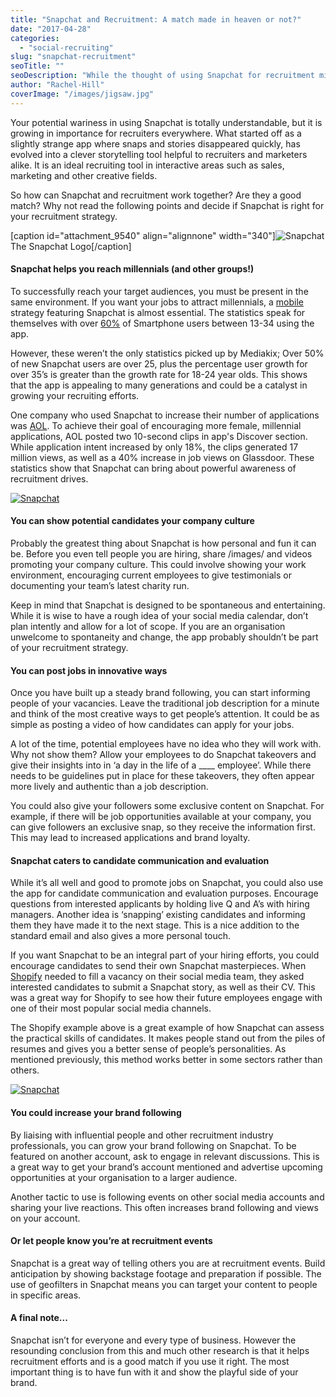 ```yaml
---
title: "Snapchat and Recruitment: A match made in heaven or not?"
date: "2017-04-28"
categories:
  - "social-recruiting"
slug: "snapchat-recruitment"
seoTitle: ""
seoDescription: "While the thought of using Snapchat for recruitment might fill you with dread, this social media channel could be key in securing your future hires."
author: "Rachel-Hill"
coverImage: "/images/jigsaw.jpg"
---
```


Your potential wariness in using Snapchat is totally understandable, but it is growing in importance for recruiters everywhere. What started off as a slightly strange app where snaps and stories disappeared quickly, has evolved into a clever storytelling tool helpful to recruiters and marketers alike. It is an ideal recruiting tool in interactive areas such as sales, marketing and other creative fields.

So how can Snapchat and recruitment work together? Are they a good match? Why not read the following points and decide if Snapchat is right for your recruitment strategy.

\[caption id="attachment_9540" align="alignnone" width="340"\]![Snapchat](/images/Snapchat_Logo-e1470654503986.png) The Snapchat Logo\[/caption\]

#### **Snapchat helps you reach millennials (and other groups!)**

To successfully reach your target audiences, you must be present in the same environment. If you want your jobs to attract millennials, a [mobile](https://hirehive.io/blog/the-what-why-and-how-of-mobile-recruiting/) strategy featuring Snapchat is almost essential. The statistics speak for themselves with over [60%](http://mediakix.com/2016/06/snapchat-demographics-infographic-statistics/#gs.gNrqUd8) of Smartphone users between 13-34 using the app.

However, these weren’t the only statistics picked up by Mediakix; Over 50% of new Snapchat users are over 25, plus the percentage user growth for over 35’s is greater than the growth rate for 18-24 year olds. This shows that the app is appealing to many generations and could be a catalyst in growing your recruiting efforts.

One company who used Snapchat to increase their number of applications was [AOL](http://www.adweek.com/digital/how-aol-used-snapchat-recruitment-tool-millennial-women-171803/). To achieve their goal of encouraging more female, millennial applications, AOL posted two 10-second clips in app's Discover section. While application intent increased by only 18%, the clips generated 17 million views, as well as a 40% increase in job views on Glassdoor. These statistics show that Snapchat can bring about powerful awareness of recruitment drives.

[![Snapchat](/images/aol.jpg)](http://www.aol.ie/)

#### **You can show potential candidates your company culture**

Probably the greatest thing about Snapchat is how personal and fun it can be. Before you even tell people you are hiring, share /images/ and videos promoting your company culture. This could involve showing your work environment, encouraging current employees to give testimonials or documenting your team’s latest charity run.

Keep in mind that Snapchat is designed to be spontaneous and entertaining. While it is wise to have a rough idea of your social media calendar, don’t plan intently and allow for a lot of scope. If you are an organisation unwelcome to spontaneity and change, the app probably shouldn’t be part of your recruitment strategy.

#### **You can post jobs in innovative ways**

Once you have built up a steady brand following, you can start informing people of your vacancies. Leave the traditional job description for a minute and think of the most creative ways to get people’s attention. It could be as simple as posting a video of how candidates can apply for your jobs.

A lot of the time, potential employees have no idea who they will work with. Why not show them? Allow your employees to do Snapchat takeovers and give their insights into in ‘a day in the life of a \_\_\_\_ employee’. While there needs to be guidelines put in place for these takeovers, they often appear more lively and authentic than a job description.

You could also give your followers some exclusive content on Snapchat. For example, if there will be job opportunities available at your company, you can give followers an exclusive snap, so they receive the information first. This may lead to increased applications and brand loyalty.

#### **Snapchat caters to candidate communication and evaluation**

While it’s all well and good to promote jobs on Snapchat, you could also use the app for candidate communication and evaluation purposes. Encourage questions from interested applicants by holding live Q and A’s with hiring managers. Another idea is ‘snapping’ existing candidates and informing them they have made it to the next stage. This is a nice addition to the standard email and also gives a more personal touch.

If you want Snapchat to be an integral part of your hiring efforts, you could encourage candidates to send their own Snapchat masterpieces. When [Shopify](http://marketingmag.ca/media/how-shopify-is-using-snapchat-as-a-recruiting-tool-180287/) needed to fill a vacancy on their social media team, they asked interested candidates to submit a Snapchat story, as well as their CV. This was a great way for Shopify to see how their future employees engage with one of their most popular social media channels.

The Shopify example above is a great example of how Snapchat can assess the practical skills of candidates. It makes people stand out from the piles of resumes and gives you a better sense of people’s personalities. As mentioned previously, this method works better in some sectors rather than others.

[![Snapchat](/images/shopify.png)](https://www.shopify.com/)

#### **You could increase your brand following**

By liaising with influential people and other recruitment industry professionals, you can grow your brand following on Snapchat. To be featured on another account, ask to engage in relevant discussions. This is a great way to get your brand’s account mentioned and advertise upcoming opportunities at your organisation to a larger audience.

Another tactic to use is following events on other social media accounts and sharing your live reactions. This often increases brand following and views on your account.

#### **Or let people know you’re at recruitment events**

Snapchat is a great way of telling others you are at recruitment events. Build anticipation by showing backstage footage and preparation if possible. The use of geofilters in Snapchat means you can target your content to people in specific areas.

#### **A final note...**

Snapchat isn’t for everyone and every type of business. However the resounding conclusion from this and much other research is that it helps recruitment efforts and is a good match if you use it right. The most important thing is to have fun with it and show the playful side of your brand.
